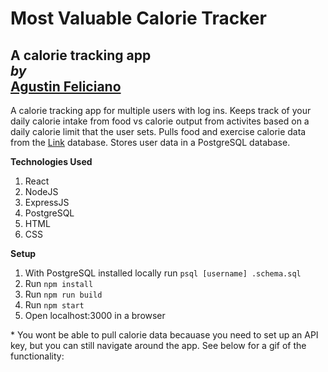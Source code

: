 # Most Valuable Calorie Tracker
A calorie tracking app \
*by*\
[Agustin Feliciano](https://github.com/gusfel)
---
A calorie tracking app for multiple users with log ins.  Keeps track of your daily calorie intake from food vs calorie output from activites based on a daily calorie limit that the user sets.  Pulls food and exercise calorie data from the [Link](nutritionix.com) database.  Stores user data in a PostgreSQL database.

**Technologies Used**
1. React
2. NodeJS
3. ExpressJS
4. PostgreSQL
5. HTML
6. CSS

**Setup**
1. With PostgreSQL installed locally run `psql [username] .schema.sql`
2. Run `npm install`
3. Run `npm run build`
4. Run `npm start`
5. Open localhost:3000 in a browser

\* You wont be able to pull calorie data becauase you need to set up an API key, but you can still navigate around the app.  See below for a gif of the functionality:
